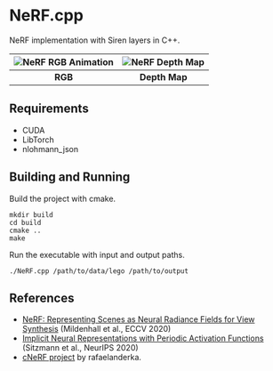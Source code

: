 # NeRF.cpp
NeRF implementation with Siren layers in C++.

| <img src="./output/rgb.gif" alt="NeRF RGB Animation" style="display:inline-block"/> | <img src="./output/depth.gif" alt="NeRF Depth Map" style="display:inline-block"/> |
|:-------------:|:---------:|
| **RGB** | **Depth Map** |


## Requirements
- CUDA
- LibTorch
- nlohmann_json

## Building and Running

Build the project with cmake.

```
mkdir build
cd build
cmake ..
make
```
Run the executable with input and output paths.

```
./NeRF.cpp /path/to/data/lego /path/to/output
```

## References

- [NeRF: Representing Scenes as Neural Radiance Fields for View Synthesis](https://arxiv.org/abs/2003.08934) (Mildenhall et al., ECCV 2020)
- [Implicit Neural Representations with Periodic Activation Functions](https://arxiv.org/abs/2006.09661) (Sitzmann et al., NeurIPS 2020)
- [cNeRF project](https://github.com/rafaelanderka/cNeRF) by rafaelanderka.
